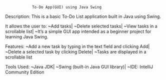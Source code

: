                 To-Do App(GUI) using Java Swing

Description:
This is a basic To-Do List application built in Java using Swing.

It allows the user to:
~Add tasks|
~Delete selected tasks|
~View tasks in a scrollable list|
~It’s a simple GUI app intended as a beginner project for learning Java Swing.

Features:
~Add a new task by typing in the text field and clicking Add|
~Delete a selected task by clicking Delete|
~Tasks are displayed in a scrollable list

Tools Used:
~Java JDK|
~Swing (built-in Java GUI library)|
~IDE: IntelliJ Community Edition 
